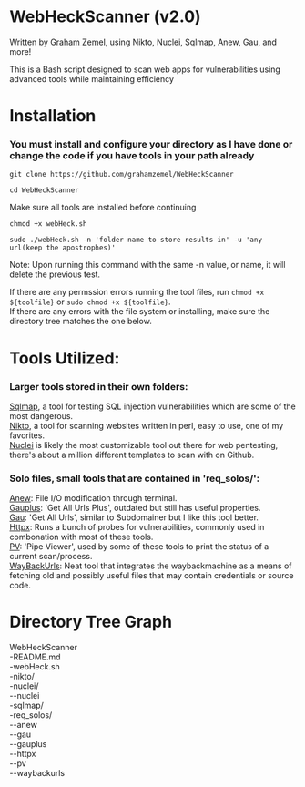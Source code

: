 # WebHeckScanner (v2.0)
Written by [Graham Zemel](https://grahamzemel.com), using Nikto, Nuclei, Sqlmap, Anew, Gau, and more!

This is a Bash script designed to scan web apps for vulnerabilities using advanced tools while maintaining efficiency  

# Installation
### You must install and configure your directory as I have done or change the code if you have tools in your path already
```
git clone https://github.com/grahamzemel/WebHeckScanner

cd WebHeckScanner
```
Make sure all tools are installed before continuing
```
chmod +x webHeck.sh

sudo ./webHeck.sh -n 'folder name to store results in' -u 'any url(keep the apostrophes)'
```
Note: Upon running this command with the same -n value, or name, it will delete the previous test.

If there are any permssion errors running the tool files, run ```chmod +x ${toolfile}``` or ```sudo chmod +x ${toolfile}```.  
If there are any errors with the file system or installing, make sure the directory tree matches the one below.  
# Tools Utilized:
### Larger tools stored in their own folders:

[Sqlmap](https://github.com/sqlmapproject/sqlmap), a tool for testing SQL injection vulnerabilities which are some of the most dangerous.  
[Nikto](https://github.com/sullo/nikto), a tool for scanning websites written in perl, easy to use, one of my favorites.  
[Nuclei](https://github.com/projectdiscovery/nuclei) is likely the most customizable tool out there for web pentesting,
there's about a million different templates to scan with on Github.  

### Solo files, small tools that are contained in 'req_solos/':  

[Anew](https://github.com/tomnomnom/anew): File I/O modification through terminal.    
[Gauplus](https://github.com/bp0lr/gauplus): 'Get All Urls Plus', outdated but still has useful properties.  
[Gau](https://github.com/lc/gau): 'Get All Urls', similar to Subdomainer but I like this tool better.    
[Httpx](https://github.com/projectdiscovery/httpx): Runs a bunch of probes for vulnerabilities, commonly used in combonation with most of these tools.  
[PV](https://github.com/a-j-wood/pv): 'Pipe Viewer', used by some of these tools to print the status of a current scan/process.  
[WayBackUrls](https://github.com/tomnomnom/waybackurls): Neat tool that integrates the waybackmachine as a means of fetching old and possibly useful files that may contain credentials or source code.  

# Directory Tree Graph  
WebHeckScanner  
-README.md  
-webHeck.sh  
-nikto/  
-nuclei/  
--nuclei  
-sqlmap/  
-req_solos/  
--anew  
--gau  
--gauplus  
--httpx  
--pv  
--waybackurls  

